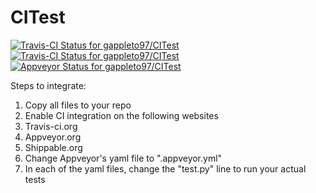 # CITest

[ ![Travis-CI Status for gappleto97/CITest](https://img.shields.io/shippable/5699df471895ca44746ffb9f/master.svg?maxAge=2592000&label=Linux)](https://app.shippable.com/projects/5699df471895ca44746ffb9f) [ ![Travis-CI Status for gappleto97/CITest](https://img.shields.io/travis/gappleto97/CITest/master.svg?maxAge=2592000&label=OSX)](https://travis-ci.org/gappleto97/CITest) [ ![Appveyor Status for gappleto97/CITest](https://img.shields.io/appveyor/ci/gruntjs/grunt/master.svg?maxAge=2592000&label=Windows)](https://ci.appveyor.com/project/gappleto97/citest)

Steps to integrate:

1. Copy all files to your repo
2. Enable CI integration on the following websites
  1. Travis-ci.org
  2. Appveyor.org
  3. Shippable.org
3. Change Appveyor's yaml file to ".appveyor.yml"
4. In each of the yaml files, change the "test.py" line to run your actual tests
